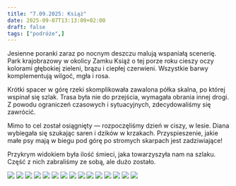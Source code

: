 ```yaml
---
title: "7.09.2025: Książ"
date: 2025-09-07T13:13:09+02:00
draft: false
tags: ["podróże",]
---
```


Jesienne poranki zaraz po nocnym deszczu malują wspaniałą scenerię. Park krajobrazowy w okolicy Zamku Książ o tej porze roku cieszy oczy kolorami głębokiej zieleni, brązu i ciepłej czerwieni. Wszystkie barwy komplementują wilgoć, mgła i rosa. 

Krótki spacer w górę rzeki skomplikowała zawalona półka skalna, po której wspinał się szlak. Trasa była nie do przejścia, wymagała obrania innej drogi. Z powodu ograniczeń czasowych i sytuacyjnych, zdecydowaliśmy się zawrócić.

Mimo to cel został osiągnięty — rozpoczęliśmy dzień w ciszy, w lesie. Diana wybiegała się szukając saren i dzików w krzakach. Przyspieszenie, jakie małe psy mają w biegu pod górę po stromych skarpach jest zadziwiające! 

Przykrym widokiem była ilość śmieci, jaka towarzyszyła nam na szlaku. Część z nich zabraliśmy ze sobą, ale dużo zostało. 

<div class="post-gallery"" alt="książ">

<img src="/zdjecia/_DSC4390.jpg">
<img src="/zdjecia/_DSC4393.jpg">
<img src="/zdjecia/_DSC4396.jpg">
<img src="/zdjecia/_DSC4407.jpg">
<img src="/zdjecia/_DSC4390.jpg">
<img src="/zdjecia/_DSC4409.jpg">
<img src="/zdjecia/_DSC4410.jpg">
<img src="/zdjecia/_DSC4362.jpg">
<img src="/zdjecia/_DSC4402.jpg">
<img src="/zdjecia/_DSC4405.jpg">
<img src="/zdjecia/_DSC4415.jpg">
<img src="/zdjecia/_DSC4357.jpg">
<img src="/zdjecia/_DSC4366.jpg">
<img src="/zdjecia/_DSC4378.jpg">
<img src="/zdjecia/_DSC4403.jpg">

</div>